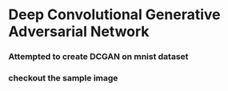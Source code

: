 # Deep Convolutional Generative Adversarial Network
### Attempted to create DCGAN on mnist dataset
### checkout the sample image
